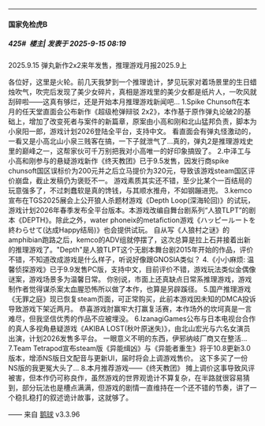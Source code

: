﻿
*****

####  国家免检虎B  
##### 425#         楼主| 发表于 2025-9-15 08:19

2025.9.15
弹丸新作2x2来年发售，推理游戏月报2025.9上

各位好，这里是火轮。前几天我梦到一个推理诡计，梦见玩家对着场景里的生日蜡烛吹气，吹完后发现了美少女碎片，真相是游戏里的美少女都是纸片人，一吹风就刮碎啦——这真有够烂，还是开始本月推理游戏新闻吧...
1.Spike Chunsoft在本月的任天堂直面会公布新作《超级枪弹辩驳 2x2》，本作基于原作弹丸论破2的基础上，增加了改变死者与案件的新篇章，原案由小高和刚和北山猛邦负责，脚本为小泉阳一郎，游戏计划2026登陆全平台，支持中文。
看直面会有弹丸怪激动的，一看又是小高北山小泉三贱客在搞，一下子就泄气了...真的，弹丸2是推理游戏史里的巅峰之一，这帮家伙可千万别把我对小高唯一的好印象搞毁了。
2.中泽工与小高和刚参与的悬疑游戏新作《终天教团》已于9.5发售，因发行商spike chunsoft国区误标价为200元并之后立马提价为320元，导致该游戏steam国区评价崩盘，截止发稿仍为褒贬不一。
游戏素质其实还不错，至少比某个一百结局的玩意强多了，不过刺蠢软是真的馋钱，与其顺水推舟，不如钢蹦进兜。
3.kemco宣布在TGS2025展会上公开狼人杀题材游戏《Depth Loop(深海轮回)》的试玩，游戏计划2026年春季发布全平台版本。本游戏改编自舞台剧系列“人狼TLPT”的剧本《DEPTH》。除此之外，water phoneix的metafiction游戏《ハッピールートを終わらせて(达成Happy结局)》也会提供试玩。
自从写《人狼村之谜》的amphibian跑路之后，kemco的ADV组就停摆了，这次总算是拉上石井接着出新的推理游戏了。"Depth"是人狼TLPT这个无剧本舞台剧2015年开始的作品，评价不错，不知道改成游戏是什么样子，听说好像跟GNOSIA类似？
4.《小小麻烦: 温馨侦探游戏》已于9.9发售PC版，支持中文，目前评价不错，游戏玩法类似金偶像谜案，游戏场景多为温馨日常。
你别说，市面上还真缺点日常系推理游戏，游戏制作者觉得谋杀案太血腥恐怖所以做了本作，也算是另辟蹊径。
5.国产推理游戏《无罪之庭》现已恢复steam页面，可正常购买，此前本游戏因未知的DMCA投诉导致游戏下架近两月。
恭喜游戏肘赢牢大打赢复活赛，本作场外的坎坷真是一言难尽，但我坚信优秀的作品不应被埋没。
6.IzanagiGames公布与日本电视台合作的真人多视角悬疑游戏《AKIBA LOST(秋叶原迷失)》，由北山宏光与六名女演员出演，计划2026发售多平台。
一眼意义不明的东西，伊邪纳岐厂商又在整活...
7.Team Tetrapod宣布steam版《异能缉凶》与《异能者重生》将于10.8更新3.0版本，增添NS版日文配音与更新UI，届时将会上调游戏售价。
这下多买了一份NS版的我更冤大头了...
8.本月推荐游戏——《终天教团》
摊上调价这事导致风评被害，但本作仍可称良作，虽然游戏的世界观诡计不算复杂，在半路就很容易猜到，部分玩法也是槽点满满，但游戏的剧情一直维持在一个还不错的节奏，讲了一个稳扎稳打的叙述诡计故事，这就够了。

—— 来自 [鹅球](https://www.pgyer.com/GcUxKd4w) v3.3.96

